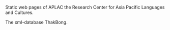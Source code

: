 Static web pages of APLAC the Research Center for Asia Pacific Languages and Cultures.

The xml-database ThakBong.
